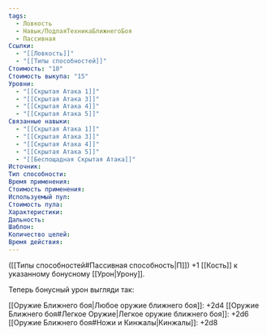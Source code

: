 ```yaml
---
tags:
  - Ловкость
  - Навык/ПодлаяТехникаБлижнегоБоя
  - Пассивная
Ссылки:
  - "[[Ловкость]]"
  - "[[Типы способностей]]"
Стоимость: "10"
Стоимость выкупа: "15"
Уровни:
  - "[[Скрытая Атака 1]]"
  - "[[Скрытая Атака 3]]"
  - "[[Скрытая Атака 4]]"
  - "[[Скрытая Атака 5]]"
Связанные навыки:
  - "[[Скрытая Атака 1]]"
  - "[[Скрытая Атака 3]]"
  - "[[Скрытая Атака 4]]"
  - "[[Скрытая Атака 5]]"
  - "[[Беспощадная Скрытая Атака]]"
Источник:
Тип способности:
Время применения:
Стоимость применения:
Используемый пул:
Стоимость пула:
Характеристики:
Дальность:
Шаблон:
Количество целей:
Время действия:
---
```

([[Типы способностей#Пассивная способность|П]]) +1 [[Кость]] к указанному бонусному [[Урон|Урону]].

Теперь бонусный урон выгляди так: 

[[Оружие Ближнего боя|Любое оружие ближнего боя]]: +2d4
[[Оружие Ближнего боя#Легкое Оружие|Легкое оружие ближнего боя]]: +2d6
[[Оружие Ближнего боя#Ножи и Кинжалы|Кинжалы]]: +2d8
